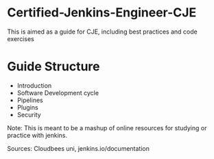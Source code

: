 # Certified-Jenkins-Engineer-CJE
This is aimed as a guide for CJE, including best practices and code exercises



# Guide Structure

- Introduction
- Software Development cycle
- Pipelines
- Plugins
- Security


Note: This is meant to be a mashup of online resources for studying or practice with jenkins.

Sources: Cloudbees uni, jenkins.io/documentation
